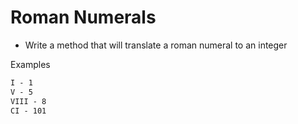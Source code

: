 # Roman Numerals

- Write a method that will translate a roman numeral to an integer

Examples
```txt
I - 1
V - 5
VIII - 8
CI - 101
```
